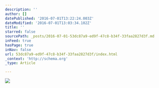 ```yaml
---
description: ''
author: []
datePublished: '2016-07-01T13:22:24.003Z'
dateModified: '2016-07-01T13:03:34.102Z'
title: ''
starred: false
sourcePath: _posts/2016-07-01-53dc87a9-ed9f-47c8-b34f-33faa2827d3f.md
inFeed: true
hasPage: true
inNav: false
url: 53dc87a9-ed9f-47c8-b34f-33faa2827d3f/index.html
_context: 'http://schema.org'
_type: Article

---
```

![](https://the-grid-user-content.s3-us-west-2.amazonaws.com/557d1af1-2601-4600-93dd-4d4fa30ba696.jpg)